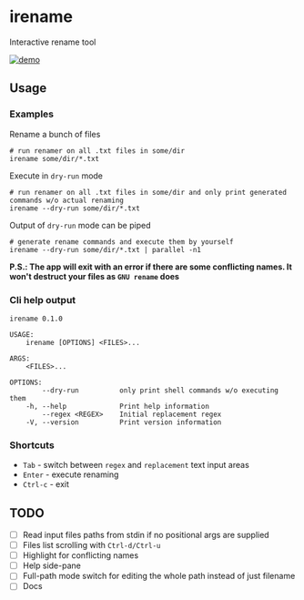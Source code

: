# irename
Interactive rename tool

[![demo](https://asciinema.org/a/3q2rKc6Z5WzmfHHuRVleA4AeG.svg)](https://asciinema.org/a/3q2rKc6Z5WzmfHHuRVleA4AeG)

## Usage

### Examples

Rename a bunch of files
```
# run renamer on all .txt files in some/dir
irename some/dir/*.txt
```

Execute in `dry-run` mode
```
# run renamer on all .txt files in some/dir and only print generated commands w/o actual renaming
irename --dry-run some/dir/*.txt
```

Output of `dry-run` mode can be piped
```
# generate rename commands and execute them by yourself
irename --dry-run some/dir/*.txt | parallel -n1
```

**P.S.: The app will exit with an error if there are some conflicting names.
It won't destruct your files as `GNU rename` does**

### Cli help output
```
irename 0.1.0

USAGE:
    irename [OPTIONS] <FILES>...

ARGS:
    <FILES>...

OPTIONS:
        --dry-run          only print shell commands w/o executing them
    -h, --help             Print help information
        --regex <REGEX>    Initial replacement regex
    -V, --version          Print version information
```


### Shortcuts

- `Tab` - switch between `regex` and `replacement` text input areas
- `Enter` - execute renaming
- `Ctrl-c` - exit


## TODO

- [ ] Read input files paths from stdin if no positional args are supplied
- [ ] Files list scrolling with `Ctrl-d/Ctrl-u`
- [ ] Highlight for conflicting names
- [ ] Help side-pane
- [ ] Full-path mode switch for editing the whole path instead of just filename
- [ ] Docs

